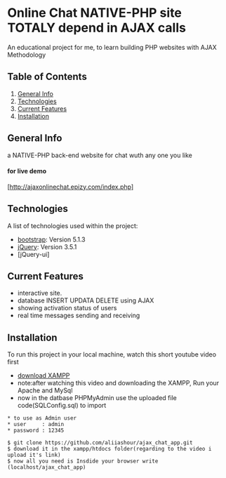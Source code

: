 # Online Chat NATIVE-PHP site TOTALY depend in AJAX calls
An educational project for me, to learn building PHP websites with AJAX Methodology

## Table of Contents
1. [General Info](#general-info)
2. [Technologies](#technologies)
3. [Current Features](#current-features)
4. [Installation](#installation)

## General Info
a NATIVE-PHP back-end website for chat wuth any one you like
#### for live demo
[http://ajaxonlinechat.epizy.com/index.php]

## Technologies

A list of technologies used within the project:
* [bootstrap](https://cdn.jsdelivr.net/npm/bootstrap@5.1.3/dist/css/bootstrap.min.css): Version 5.1.3 
* [jQuery](https://code.jquery.com/jquery-3.5.1.min.js): Version 3.5.1
* [jQuery-ui]
##  Current Features

* interactive site.
* database INSERT UPDATA DELETE using AJAX
* showing activation status of users
* real time messages sending and receiving

## Installation
To run this project in your local machine, watch this short youtube video first
* [download XAMPP](https://youtu.be/6rAA3FDYh6I) 
* note:after watching this video and downloading the XAMPP, Run your Apache and MySql
* now in the datbase PHPMyAdmin use the uploaded file code(SQLConfig.sql) to import 
```
* to use as Admin user 
* user     : admin
* password : 12345
```
```
$ git clone https://github.com/aliiashour/ajax_chat_app.git
$ download it in the xampp/htdocs folder(regarding to the video i upload it's link)
$ now all you need is Insdide your browser write (localhost/ajax_chat_app)
```
